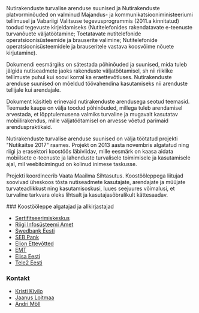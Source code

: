 <div class="left">
Nutirakenduste turvalise arenduse suunised ja Nutirakenduste platvorminõuded on valminud Majandus- ja kommunikatsiooniministeeriumi tellimusel ja Vabariigi Valitsuse tegevusprogrammis (2011.a kinnitatud) toodud tegevuste kirjeldamiseks (Nutitelefonides rakendatavate e-teenuste turvanõuete väljatöötamine; Toetatavate nutitelefonide operatsioonisüsteemide ja brauserite valimine; Nutitelefonide operatsioonisüsteemidele ja brauseritele vastava koosvõime nõuete kirjutamine).

Dokumendi eesmärgiks on sätestada põhinõuded ja suunised, mida tuleb jälgida
nutiseadmete jaoks rakenduste väljatöötamisel, sh nii riiklike tellimuste
puhul kui soovi korral ka eraettevõtluses. Nutirakenduste arenduse suunised on
mõeldud töövahendina kasutamiseks nii arenduste tellijale kui arendajale.

Dokument käsitleb erinevaid nutirakenduste arendusega seotud teemasid.
Teemade kaupa on välja toodud põhinõuded, millega tuleb arendamisel arvestada,
et lõpptulemusena valmiks turvaline ja mugavalt kasutatav mobiilirakendus,
mille väljatöötamisel on arvesse võetud parimaid arenduspraktikaid.
</div>

<div class="right">
Nutirakenduste turvalise arenduse suunised on välja töötatud projekti
"Nutikaitse 2017" raames. Projekt on 2013 aasta novembris algatatud
ning riigi ja erasektori koostöös läbiviidav, mille eesmärk on kaasa
aidata mobiilsete e-teenuste ja lahenduste turvalisele toimimisele ja
kasutamisele ajal, mil veebitoimingud on kolinud inimese taskusse.

Projekti koordineerib Vaata Maailma Sihtasutus. Koostööleppega liitujad
soovivad üheskoos tõsta nutiseadmete kasutajate, arendajate ja müüjate
turvateadlikkust ning kasutamisoskusi, luues seejuures võimalusi, et
turvaline tarkvara oleks lihtsalt ja kasutajasõbralikult kättesaadav.
</div>

<div class="both">
### Koostööleppe algatajad ja allkirjastajad

- [Sertifitseerimiskeskus](https://sk.ee)
- [Riigi Infosüsteemi Amet](https://www.ria.ee)
- [Swedbank Eesti](https://www.swedbank.ee)
- [SEB Pank](http://www.seb.ee)
- [Elion Ettevõtted](https://www.elion.ee)
- [EMT](https://www.emt.ee)
- [Elisa Eesti](https://www.elisa.ee)
- [Tele2 Eesti](http://www.tele2.ee)

### Kontakt

- [Kristi Kivilo](mailto:kristi@vaatamaailma.ee)
- [Jaanus Loitmaa](mailto:jaanus@idee.ee)
- [Andri Möll](mailto:andri@dot.ee)
</div>
